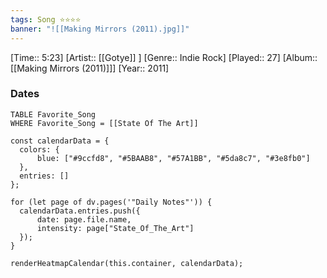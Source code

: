 ```yaml
---
tags: Song ⭐⭐⭐⭐ 
banner: "![[Making Mirrors (2011).jpg]]"
---
```

[Time:: 5:23]
[Artist:: [[Gotye]] ]
[Genre:: Indie Rock]
[Played:: 27]
[Album:: [[Making Mirrors (2011)]]]
[Year:: 2011]
### Dates
````dataview
TABLE Favorite_Song
WHERE Favorite_Song = [[State Of The Art]]
````

  ```dataviewjs
const calendarData = { 
	colors: { 
		blue: ["#9ccfd8", "#5BAAB8", "#57A1BB", "#5da8c7", "#3e8fb0"] 
	}, 
	entries: [] 
}; 

for (let page of dv.pages('"Daily Notes"')) { 
	calendarData.entries.push({ 
		date: page.file.name, 
		intensity: page["State_Of_The_Art"]
	}); 
} 

renderHeatmapCalendar(this.container, calendarData);
```
